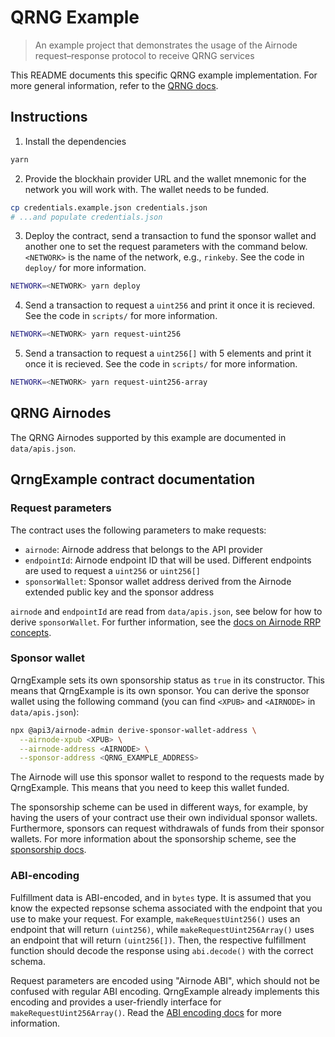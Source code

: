 # QRNG Example

> An example project that demonstrates the usage of the Airnode request–response protocol to receive QRNG services

This README documents this specific QRNG example implementation. For more general information, refer to the
[QRNG docs](TODO).

## Instructions

1. Install the dependencies

```sh
yarn
```

2. Provide the blockhain provider URL and the wallet mnemonic for the network you will work with. The wallet needs to be
   funded.

```sh
cp credentials.example.json credentials.json
# ...and populate credentials.json
```

3. Deploy the contract, send a transaction to fund the sponsor wallet and another one to set the request parameters with
   the command below. `<NETWORK>` is the name of the network, e.g., `rinkeby`. See the code in `deploy/` for more
   information.

```sh
NETWORK=<NETWORK> yarn deploy
```

4. Send a transaction to request a `uint256` and print it once it is recieved. See the code in `scripts/` for more
   information.

```sh
NETWORK=<NETWORK> yarn request-uint256
```

5. Send a transaction to request a `uint256[]` with 5 elements and print it once it is recieved. See the code in
   `scripts/` for more information.

```sh
NETWORK=<NETWORK> yarn request-uint256-array
```

## QRNG Airnodes

The QRNG Airnodes supported by this example are documented in `data/apis.json`.

## QrngExample contract documentation

### Request parameters

The contract uses the following parameters to make requests:

- `airnode`: Airnode address that belongs to the API provider
- `endpointId`: Airnode endpoint ID that will be used. Different endpoints are used to request a `uint256` or
  `uint256[]`
- `sponsorWallet`: Sponsor wallet address derived from the Airnode extended public key and the sponsor address

`airnode` and `endpointId` are read from `data/apis.json`, see below for how to derive `sponsorWallet`. For further
information, see the [docs on Airnode RRP concepts](https://docs.api3.org/airnode/latest/concepts/).

### Sponsor wallet

QrngExample sets its own sponsorship status as `true` in its constructor. This means that QrngExample is its own
sponsor. You can derive the sponsor wallet using the following command (you can find `<XPUB>` and `<AIRNODE>` in
`data/apis.json`):

```sh
npx @api3/airnode-admin derive-sponsor-wallet-address \
  --airnode-xpub <XPUB> \
  --airnode-address <AIRNODE> \
  --sponsor-address <QRNG_EXAMPLE_ADDRESS>
```

The Airnode will use this sponsor wallet to respond to the requests made by QrngExample. This means that you need to
keep this wallet funded.

The sponsorship scheme can be used in different ways, for example, by having the users of your contract use their own
individual sponsor wallets. Furthermore, sponsors can request withdrawals of funds from their sponsor wallets. For more
information about the sponsorship scheme, see the
[sponsorship docs](https://docs.api3.org/airnode/latest/concepts/sponsor.html).

### ABI-encoding

Fulfillment data is ABI-encoded, and in `bytes` type. It is assumed that you know the expected repsonse schema
associated with the endpoint that you use to make your request. For example, `makeRequestUint256()` uses an endpoint
that will return `(uint256)`, while `makeRequestUint256Array()` uses an endpoint that will return `(uint256[])`. Then,
the respective fulfillment function should decode the response using `abi.decode()` with the correct schema.

Request parameters are encoded using "Airnode ABI", which should not be confused with regular ABI encoding. QrngExample
already implements this encoding and provides a user-friendly interface for `makeRequestUint256Array()`. Read the
[ABI encoding docs](https://docs.api3.org/airnode/latest/reference/specifications/airnode-abi-specifications.html) for
more information.
